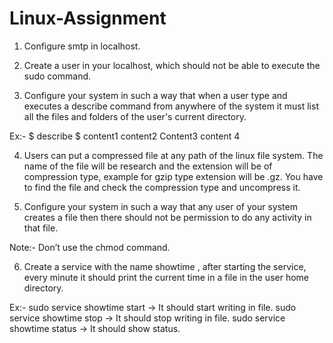 # Linux-Assignment

1. Configure smtp in localhost.

2. Create a user in your localhost, which should not be able to execute the sudo command.

3. Configure your system in such a way that when a user type and executes a describe command from anywhere of the system it must list all the files and folders of the user's current directory.

Ex:- $ describe
$  content1 content2
Content3 content 4

4. Users can put a compressed file at any path of the linux file system. The name of the file will be research and the extension will be of compression type, example for gzip type extension will be .gz.
You have to find the file and check the compression type and uncompress it.

5. Configure your system in such a way that any user of your system creates a file then there should not be permission to do any activity in that file.

Note:- Don’t use the chmod command.

6. Create a service with the name showtime , after starting the service, every minute it should print the current time in a file in the user home directory.

Ex:-
sudo service showtime start   -> It should start writing in file.
sudo service showtime stop   -> It should stop writing in file.
sudo service showtime status -> It should show status.
